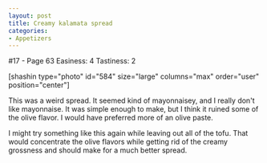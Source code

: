 ```yaml
---
layout: post
title: Creamy kalamata spread
categories:
- Appetizers
---
```


#17 - Page 63
Easiness: 4
Tastiness: 2

[shashin type="photo" id="584" size="large" columns="max" order="user" position="center"]

This was a weird spread. It seemed kind of mayonnaisey, and I really don't like mayonnaise. It was simple enough to make, but I think it ruined some of the olive flavor. I would have preferred more of an olive paste.

I might try something like this again while leaving out all of the tofu. That would concentrate the olive flavors while getting rid of the creamy grossness and should make for a much better spread.
